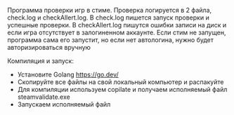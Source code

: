 Программа проверки игр в стиме. Проверка логируется в 2 файла, check.log и checkAllert.log. В check.log пишется запуск проверки и успешные проверки. В checkAllert.log пишутся ошибки записи на диск и если игра отсутствует в залогиненном аккаунте. Если стим не запущен, программа сама его запустит, но если нет автологина, нужно будет авторизироваться вручную

Компиляция и запуск:

- Установите Golang https://go.dev/
- Скопируйте все файлы на свой локальный компьютер и распакуйте
- Для компиляции используем copilate и получаем исполняемый файл steamvalidate.exe
- Запускаем исполняемый файл
